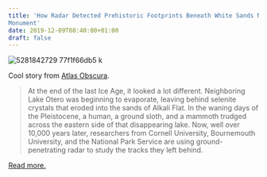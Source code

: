 ```yaml
---
title: 'How Radar Detected Prehistoric Footprints Beneath White Sands National
Monument'
date: 2019-12-09T08:40:00+01:00
draft: false
---
```


![5281842729 77f1f66db5 k](https://cdn-blog.adafruit.com/uploads/2019/12/5281842729_77f1f66db5_k.jpg "5281842729_77f1f66db5_k.jpg")

Cool story from [Atlas Obscura](https://www.atlasobscura.com/articles/white-sands-fossil-footprints).

> At the end of the last Ice Age, it looked a lot different. Neighboring Lake Otero was beginning to evaporate, leaving behind selenite crystals that eroded into the sands of Alkali Flat. In the waning days of the Pleistocene, a human, a ground sloth, and a mammoth trudged across the eastern side of that disappearing lake. Now, well over 10,000 years later, researchers from Cornell University, Bournemouth University, and the National Park Service are using ground-penetrating radar to study the tracks they left behind.

[Read more.](https://www.atlasobscura.com/articles/white-sands-fossil-footprints)